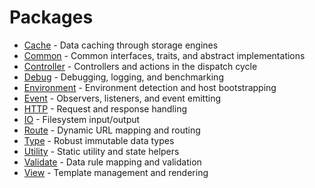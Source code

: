 # Packages #

* [Cache](cache/index.md) - Data caching through storage engines
* [Common](common/index.md) - Common interfaces, traits, and abstract implementations
* [Controller](controller/index.md) - Controllers and actions in the dispatch cycle
* [Debug](debug/index.md) - Debugging, logging, and benchmarking
* [Environment](environment/index.md) - Environment detection and host bootstrapping
* [Event](event/index.md) - Observers, listeners, and event emitting
* [HTTP](http/index.md) - Request and response handling
* [IO](io/index.md) - Filesystem input/output
* [Route](route/index.md) - Dynamic URL mapping and routing
* [Type](type/index.md) - Robust immutable data types
* [Utility](utility/index.md) - Static utility and state helpers
* [Validate](validate/index.md) - Data rule mapping and validation
* [View](view/index.md) - Template management and rendering